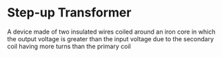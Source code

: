 # Step-up Transformer
A device made of two insulated wires coiled around an iron core in which the output voltage is greater than the input voltage due to the secondary coil having more turns than the primary coil